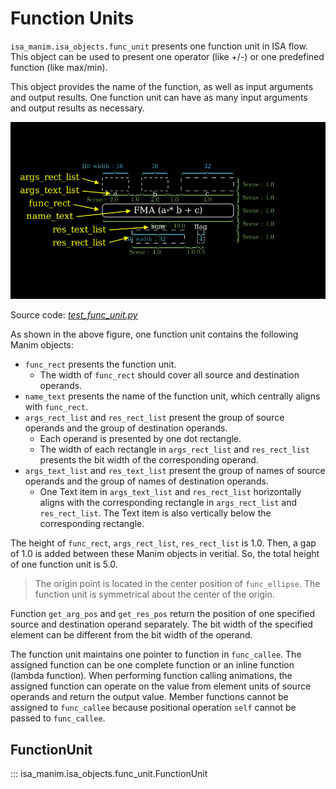 # Function Units

`isa_manim.isa_objects.func_unit` presents one function unit in ISA flow. This object can be used to present one operator (like +/-) or one predefined function (like max/min).

This object provides the name of the function, as well as input arguments and output results. One function unit can have as many input arguments and output results as necessary.

![](../../image/TestFunctionUnit.png)

Source code: [*test_func_unit.py*](https://github.com/wangeddie67/isa_manim/blob/main/tests/isa_objects/test_func_unit.py)

As shown in the above figure, one function unit contains the following Manim objects:
- `func_rect` presents the function unit.
  - The width of `func_rect` should cover all source and destination operands.
- `name_text` presents the name of the function unit, which centrally aligns with `func_rect`.
- `args_rect_list` and `res_rect_list` present the group of source operands and the group of destination operands.
  - Each operand is presented by one dot rectangle.
  - The width of each rectangle in `args_rect_list` and `res_rect_list` presents the bit width of the corresponding operand.
- `args_text_list` and `res_text_list` present the group of names of source operands and the group of names of destination operands.
  - One Text item in `args_text_list` and `res_rect_list` horizontally aligns with the corresponding rectangle in `args_rect_list` and `res_rect_list`. The Text item is also vertically below the corresponding rectangle.

The height of `func_rect`, `args_rect_list`, `res_rect_list` is 1.0. Then, a gap of 1.0 is added between these Manim objects in veritial. So, the total height of one function unit is 5.0. 

> The origin point is located in the center position of `func_ellipse`. The function unit is symmetrical about the center of the origin.

Function `get_arg_pos` and `get_res_pos` return the position of one specified source and destination operand separately. The bit width of the specified element can be different from the bit width of the operand.

The function unit maintains one pointer to function in `func_callee`. The assigned function can be one complete function or an inline function (lambda function). When performing function calling animations, the assigned function can operate on the value from element units of source operands and return the output value. Member functions cannot be assigned to `func_callee` because positional operation `self` cannot be passed to `func_callee`.

## FunctionUnit

::: isa_manim.isa_objects.func_unit.FunctionUnit
